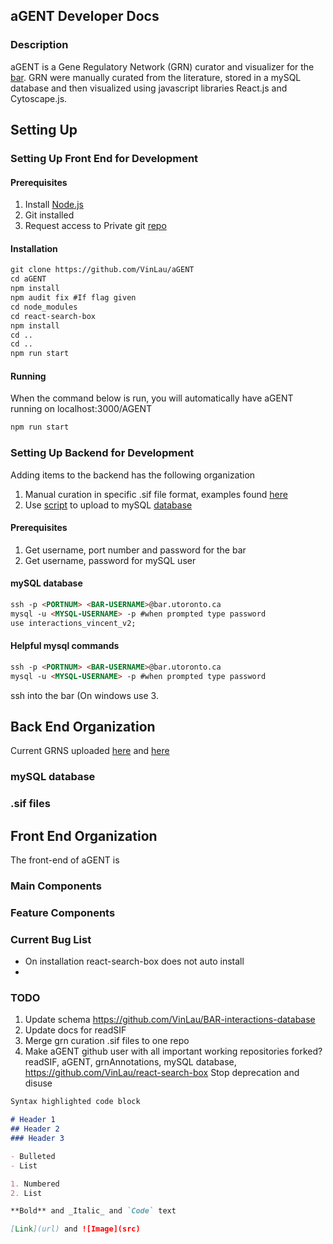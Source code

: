 ## aGENT Developer Docs

### Description 

aGENT is a Gene Regulatory Network (GRN) curator and visualizer for the [bar](http://www.bar.utoronto.ca/). GRN were manually curated from the literature, stored in a mySQL database and then visualized using javascript libraries React.js and Cytoscape.js. 

## Setting Up 
### Setting Up Front End for Development 
#### Prerequisites

1. Install [Node.js](https://www.npmjs.com/get-npm)
2. Git installed
2. Request access to Private git [repo](https://github.com/VinLau/aGENT)

#### Installation 

```markdown
git clone https://github.com/VinLau/aGENT
cd aGENT
npm install
npm audit fix #If flag given 
cd node_modules
cd react-search-box
npm install 
cd ..
cd ..
npm run start 
```

#### Running 

When the command below is run, you will automatically have aGENT running on localhost:3000/AGENT 

```markdown
npm run start 
```

### Setting Up Backend for Development 

Adding items to the backend has the following organization
1. Manual curation in specific .sif file format, examples found [here](https://github.com/raywoo32/grnAnnotation)
2. Use [script](https://github.com/raywoo32/readSIF) to upload to mySQL [database](https://github.com/VinLau/BAR-interactions-database)  

#### Prerequisites

1. Get username, port number and password for the bar
2. Get username, password for mySQL user 

#### mySQL database 



```markdown
ssh -p <PORTNUM> <BAR-USERNAME>@bar.utoronto.ca 
mysql -u <MYSQL-USERNAME> -p #when prompted type password
use interactions_vincent_v2;
```

#### Helpful mysql commands 
```markdown
ssh -p <PORTNUM> <BAR-USERNAME>@bar.utoronto.ca 
mysql -u <MYSQL-USERNAME> -p #when prompted type password
```
ssh into the bar (On windows use 
3. 


## Back End Organization 

Current GRNS uploaded [here](https://github.com/raywoo32/grnAnnotation) and [here](https://github.com/VinLau/aGENT-GRNs)

### mySQL database 
### .sif files 
###

## Front End Organization 

The front-end of aGENT  is 

### Main Components 
### Feature Components 

### Current Bug List 

- On installation react-search-box does not auto install 
- 

### TODO
1. Update schema https://github.com/VinLau/BAR-interactions-database
2. Update docs for readSIF 
3. Merge grn curation .sif files to one repo 
4. Make aGENT github user with all important working repositories forked? readSIF, aGENT, grnAnnotations, mySQL database, https://github.com/VinLau/react-search-box Stop deprecation and disuse 


```markdown
Syntax highlighted code block

# Header 1
## Header 2
### Header 3

- Bulleted
- List

1. Numbered
2. List

**Bold** and _Italic_ and `Code` text

[Link](url) and ![Image](src)
```

